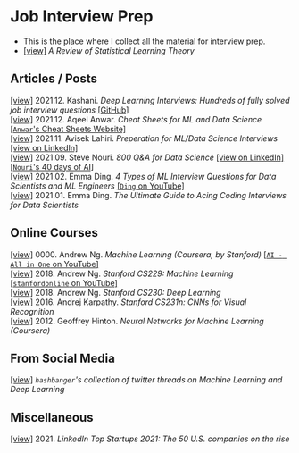 # Job Interview Prep
 * This is the place where I collect all the material for interview prep.
 * [[view]](https://gitlab.com/oameed/ml_statisticallearning_scikitlearn) _A Review of Statistical Learning Theory_  

## Articles / Posts

[[view]](https://arxiv.org/abs/2201.00650) 2021.12. Kashani. _Deep Learning Interviews: Hundreds of fully solved job interview questions_ [[GitHub]](https://github.com/BoltzmannEntropy/interviews.ai)  
[[view]](Doc/Other%20Cheat%20Sheets/2021.12.%20Anwar.%20ML%20Cheat%20Sheets.pdf) 2021.12. Aqeel Anwar. _Cheat Sheets for ML and Data Science_ [[`Anwar`'s Cheat Sheets Website]](https://sites.google.com/view/datascience-cheat-sheets)  
[[view]](Doc/LinkedIn%20Posts/2021.11.%20Lahiri.%20Preperation%20for%20ML%20and%20Data%20Science%20Interviews.pdf) 2021.11. Avisek Lahiri. _Preperation for ML/Data Science Interviews_ [[view on LinkedIn]](https://www.linkedin.com/posts/activity-6869873358796845056-h_T_)  
[[view]](Doc/LinkedIn%20Posts/2021.09.%20Steve%20Nouri.%20800%20Q%26A%20for%20Data%20Science.pdf) 2021.09. Steve Nouri. _800 Q&A for Data Science_ [[view on LinkedIn]](https://www.linkedin.com/posts/stevenouri_800-data-science-questions-activity-6848586458236882944-chhK) [[`Nouri`'s 40 days of AI]](https://www.linkedin.com/pulse/40-days-ai-steve-nouri/)  
[[view]](https://towardsai.net/p/machine-learning/4-types-of-machine-learning-interview-questions-for-data-scientists-and-machine-learning-engineers-b8135805ce1b) 2021.02. Emma Ding. _4 Types of ML Interview Questions for Data Scientists and ML Engineers_ [[`Ding` on YouTube]](https://www.youtube.com/c/DataInterviewPro)  
[[view]]() 2021.01. Emma Ding. _The Ultimate Guide to Acing Coding Interviews for Data Scientists_    

## Online Courses
[[view]](https://www.youtube.com/playlist?list=PLLssT5z_DsK-h9vYZkQkYNWcItqhlRJLN) 0000. Andrew Ng. _Machine Learning (Coursera, by Stanford)_ [[`AI - All in One` on YouTube]](https://www.youtube.com/c/ArtificialIntelligenceAllinOne/featured)  
[[view]](https://www.youtube.com/playlist?list=PLoROMvodv4rMiGQp3WXShtMGgzqpfVfbU) 2018. Andrew Ng. _Stanford CS229: Machine Learning_ [[`stanfordonline` on YouTube]](https://www.youtube.com/user/stanfordonline/featured)  
[[view]](https://www.youtube.com/playlist?list=PLoROMvodv4rOABXSygHTsbvUz4G_YQhOb) 2018. Andrew Ng. _Stanford CS230: Deep Learning_  
[[view]](https://www.youtube.com/playlist?list=PLkt2uSq6rBVctENoVBg1TpCC7OQi31AlC) 2016. Andrej Karpathy. _Stanford CS231n: CNNs for Visual Recognition_  
[[view]](https://www.youtube.com/playlist?list=PLoRl3Ht4JOcdU872GhiYWf6jwrk_SNhz9) 2012. Geoffrey Hinton. _Neural Networks for Machine Learning (Coursera)_  

## From Social Media

[[view]](https://github.com/hashbanger/Twitter) _`hashbanger`'s collection of twitter threads on Machine Learning and Deep Learning_  

## Miscellaneous

[[view]](https://www.linkedin.com/pulse/linkedin-top-startups-2021-50-us-companies-rise-linkedin-news) 2021. _LinkedIn Top Startups 2021: The 50 U.S. companies on the rise_  

